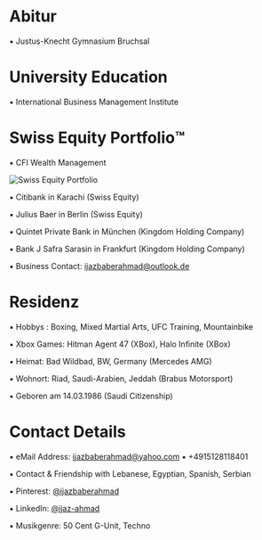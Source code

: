 # Abitur

▪︎ Justus-Knecht Gymnasium Bruchsal

# University Education

▪︎ International Business Management Institute

# Swiss Equity Portfolio™️

▪ CFI Wealth Management 
 
![Swiss Equity Portfolio](https://user-images.githubusercontent.com/95079463/165912016-2034be7d-1fee-44ce-aa9e-ff7b36432359.png)


▪︎ Citibank in Karachi (Swiss Equity)

▪︎ Julius Baer in Berlin (Swiss Equity)

▪︎ Quintet Private Bank in München (Kingdom Holding Company)

▪︎ Bank J Safra Sarasin in Frankfurt (Kingdom Holding Company)

▪︎ Business Contact: ijazbaberahmad@outlook.de

# Residenz 

▪︎ Hobbys : Boxing, Mixed Martial Arts, UFC Training, Mountainbike

▪︎ Xbox Games: Hitman Agent 47 (XBox), Halo Infinite (XBox)

▪︎ Heimat: Bad Wildbad, BW, Germany (Mercedes AMG)

▪︎ Wohnort: Riad, Saudi-Arabien, Jeddah (Brabus Motorsport)

▪︎ Geboren am 14.03.1986  (Saudi Citizenship)


# Contact Details 

▪︎ eMail Address: ijazbaberahmad@yahoo.com ▪︎ +4915128118401 

▪︎ Contact & Friendship with Lebanese, Egyptian, Spanish, Serbian

▪︎ Pinterest: [@ijazbaberahmad](https://www.pinterest.de/ijazbaberahmad/)

▪︎ LinkedIn: [@ijaz-ahmad](https://www.linkedin.com/in/ijaz-ahmad-69677b13a/)

▪︎ Musikgenre: 50 Cent G-Unit, Techno 



